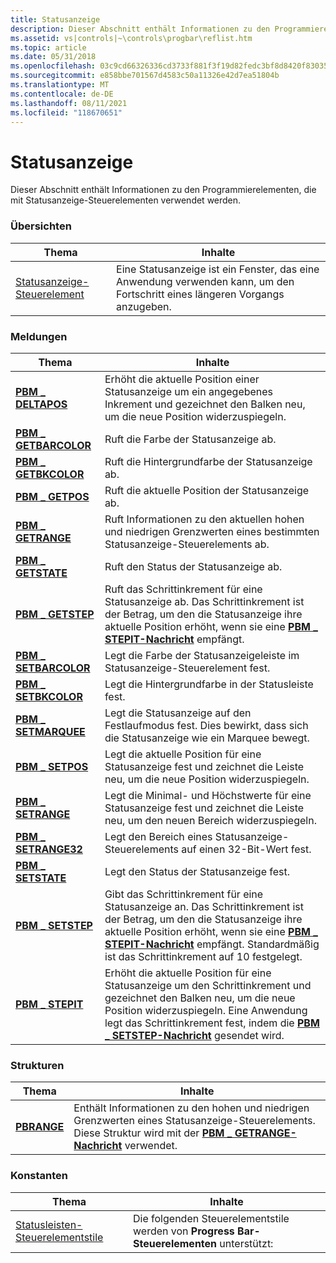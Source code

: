 ```yaml
---
title: Statusanzeige
description: Dieser Abschnitt enthält Informationen zu den Programmierelementen, die mit Statusanzeige-Steuerelementen verwendet werden.
ms.assetid: vs|controls|~\controls\progbar\reflist.htm
ms.topic: article
ms.date: 05/31/2018
ms.openlocfilehash: 03c9cd66326336cd3733f881f3f19d82fedc3bf8d8420f83035bf20dc914c7c1
ms.sourcegitcommit: e858bbe701567d4583c50a11326e42d7ea51804b
ms.translationtype: MT
ms.contentlocale: de-DE
ms.lasthandoff: 08/11/2021
ms.locfileid: "118670651"
---
```

# <a name="progress-bar"></a>Statusanzeige

Dieser Abschnitt enthält Informationen zu den Programmierelementen, die mit Statusanzeige-Steuerelementen verwendet werden.

### <a name="overviews"></a>Übersichten



| Thema                                            | Inhalte                                                                                                           |
|--------------------------------------------------|--------------------------------------------------------------------------------------------------------------------|
| [Statusanzeige-Steuerelement](progress-bar-control.md) | Eine Statusanzeige ist ein Fenster, das eine Anwendung verwenden kann, um den Fortschritt eines längeren Vorgangs anzugeben.<br/> |



 

### <a name="messages"></a>Meldungen



| Thema                                       | Inhalte                                                                                                                                                                                                                                                              |
|---------------------------------------------|-----------------------------------------------------------------------------------------------------------------------------------------------------------------------------------------------------------------------------------------------------------------------|
| [**PBM \_ DELTAPOS**](pbm-deltapos.md)       | Erhöht die aktuelle Position einer Statusanzeige um ein angegebenes Inkrement und gezeichnet den Balken neu, um die neue Position widerzuspiegeln. <br/>                                                                                                                                 |
| [**PBM \_ GETBARCOLOR**](pbm-getbarcolor.md) | Ruft die Farbe der Statusanzeige ab.<br/>                                                                                                                                                                                                                        |
| [**PBM \_ GETBKCOLOR**](pbm-getbkcolor.md)   | Ruft die Hintergrundfarbe der Statusanzeige ab.<br/>                                                                                                                                                                                                             |
| [**PBM \_ GETPOS**](pbm-getpos.md)           | Ruft die aktuelle Position der Statusanzeige ab. <br/>                                                                                                                                                                                                       |
| [**PBM \_ GETRANGE**](pbm-getrange.md)       | Ruft Informationen zu den aktuellen hohen und niedrigen Grenzwerten eines bestimmten Statusanzeige-Steuerelements ab. <br/>                                                                                                                                                              |
| [**PBM \_ GETSTATE**](pbm-getstate.md)       | Ruft den Status der Statusanzeige ab.<br/>                                                                                                                                                                                                                        |
| [**PBM \_ GETSTEP**](pbm-getstep.md)         | Ruft das Schrittinkrement für eine Statusanzeige ab. Das Schrittinkrement ist der Betrag, um den die Statusanzeige ihre aktuelle Position erhöht, wenn sie eine [**PBM \_ STEPIT-Nachricht**](pbm-stepit.md) empfängt.<br/>                                               |
| [**PBM \_ SETBARCOLOR**](pbm-setbarcolor.md) | Legt die Farbe der Statusanzeigeleiste im Statusanzeige-Steuerelement fest. <br/>                                                                                                                                                                                 |
| [**PBM \_ SETBKCOLOR**](pbm-setbkcolor.md)   | Legt die Hintergrundfarbe in der Statusleiste fest. <br/>                                                                                                                                                                                                            |
| [**PBM \_ SETMARQUEE**](pbm-setmarquee.md)   | Legt die Statusanzeige auf den Festlaufmodus fest. Dies bewirkt, dass sich die Statusanzeige wie ein Marquee bewegt.<br/>                                                                                                                                                                |
| [**PBM \_ SETPOS**](pbm-setpos.md)           | Legt die aktuelle Position für eine Statusanzeige fest und zeichnet die Leiste neu, um die neue Position widerzuspiegeln. <br/>                                                                                                                                                             |
| [**PBM \_ SETRANGE**](pbm-setrange.md)       | Legt die Minimal- und Höchstwerte für eine Statusanzeige fest und zeichnet die Leiste neu, um den neuen Bereich widerzuspiegeln.<br/>                                                                                                                                                       |
| [**PBM \_ SETRANGE32**](pbm-setrange32.md)   | Legt den Bereich eines Statusanzeige-Steuerelements auf einen 32-Bit-Wert fest. <br/>                                                                                                                                                                                               |
| [**PBM \_ SETSTATE**](pbm-setstate.md)       | Legt den Status der Statusanzeige fest.<br/>                                                                                                                                                                                                                        |
| [**PBM \_ SETSTEP**](pbm-setstep.md)         | Gibt das Schrittinkrement für eine Statusanzeige an. Das Schrittinkrement ist der Betrag, um den die Statusanzeige ihre aktuelle Position erhöht, wenn sie eine [**PBM \_ STEPIT-Nachricht**](pbm-stepit.md) empfängt. Standardmäßig ist das Schrittinkrement auf 10 festgelegt. <br/> |
| [**PBM \_ STEPIT**](pbm-stepit.md)           | Erhöht die aktuelle Position für eine Statusanzeige um den Schrittinkrement und gezeichnet den Balken neu, um die neue Position widerzuspiegeln. Eine Anwendung legt das Schrittinkrement fest, indem die [**PBM \_ SETSTEP-Nachricht**](pbm-setstep.md) gesendet wird. <br/>                                |



 

### <a name="structures"></a>Strukturen



| Thema                      | Inhalte                                                                                                                                                                 |
|----------------------------|--------------------------------------------------------------------------------------------------------------------------------------------------------------------------|
| [**PBRANGE**](/windows/desktop/api/Commctrl/ns-commctrl-pbrange) | Enthält Informationen zu den hohen und niedrigen Grenzwerten eines Statusanzeige-Steuerelements. Diese Struktur wird mit der [**PBM \_ GETRANGE-Nachricht**](pbm-getrange.md) verwendet. <br/> |



 

### <a name="constants"></a>Konstanten



| Thema                                                          | Inhalte                                                                            |
|----------------------------------------------------------------|-------------------------------------------------------------------------------------|
| [Statusleisten-Steuerelementstile](progress-bar-control-styles.md) | Die folgenden Steuerelementstile werden von **Progress Bar-Steuerelementen** unterstützt:<br/> |



 

 

 





